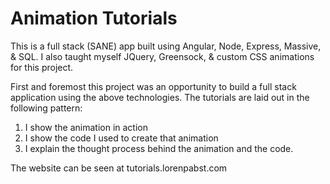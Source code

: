 # Animation Tutorials
This is a full stack (SANE) app built using Angular, Node, Express, Massive, & SQL. I also taught myself JQuery, Greensock, &
custom CSS animations for this project. 

First and foremost this project was an opportunity to build a full stack application using the above technologies. The tutorials
are laid out in the following pattern:
1. I show the animation in action
2. I show the code I used to create that animation
3. I explain the thought process behind the animation and the code.

The website can be seen at tutorials.lorenpabst.com
